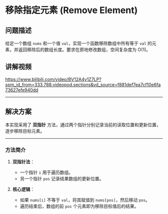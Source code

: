 # 移除指定元素 (Remove Element)

## 问题描述

给定一个数组 `nums` 和一个值 `val`，实现一个函数移除数组中所有等于 `val` 的元素，并返回移除后的数组长度。要求在原地修改数组，空间复杂度为 O(1)。

## 讲解视频
https://www.bilibili.com/video/BV12A4y1Z7LP?spm_id_from=333.788.videopod.sections&vd_source=f881def7ea7cf10e6fa73627efe940dd

---

## 解决方案

本实现采用了 **双指针** 方法，通过两个指针分别记录当前的读取位置和更新位置，逐步移除目标元素。

---

### 方法简介

1. **双指针法**：
   - 一个指针 `i` 用于遍历数组。
   - 另一个指针 `pos` 记录结果数组的更新位置。

2. **核心逻辑**：
   - 如果 `nums[i]` 不等于 `val`，将其赋值到 `nums[pos]`，然后移动 `pos`。
   - 遍历结束后，数组的前 `pos` 个元素即为移除目标值后的结果。